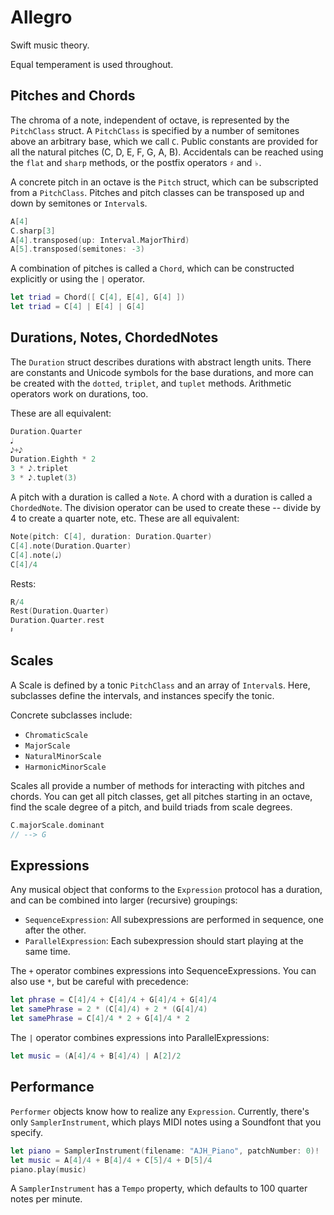 # Allegro

Swift music theory.

Equal temperament is used throughout.

## Pitches and Chords

The chroma of a note, independent of octave, is represented by the `PitchClass` struct.  A `PitchClass` is specified by a number of semitones above an arbitrary base, which we call `C`.  Public constants are provided for all the natural pitches (C, D, E, F, G, A, B). Accidentals can be reached using the `flat` and `sharp` methods, or the postfix operators `♯` and `♭`.

A concrete pitch in an octave is the `Pitch` struct, which can be subscripted from a `PitchClass`.  Pitches and pitch classes can be transposed up and down by semitones or `Interval`s.

```swift
A[4]
C.sharp[3]
A[4].transposed(up: Interval.MajorThird)
A[5].transposed(semitones: -3)
```

A combination of pitches is called a `Chord`, which can be constructed explicitly or using the `|` operator.

```swift
let triad = Chord([ C[4], E[4], G[4] ])
let triad = C[4] | E[4] | G[4]
```

## Durations, Notes, ChordedNotes

The `Duration` struct describes durations with abstract length units.  There are constants and Unicode symbols for the base durations, and more can be created with the `dotted`, `triplet`, and `tuplet` methods.  Arithmetic operators work on durations, too.  

These are all equivalent:

```swift
Duration.Quarter
𝅘𝅥
𝅘𝅥𝅮+𝅘𝅥𝅮
Duration.Eighth * 2
3 * 𝅘𝅥𝅮.triplet
3 * 𝅘𝅥𝅮.tuplet(3)
```

A pitch with a duration is called a `Note`.  A chord with a duration is called a `ChordedNote`.  The division operator can be used to create these -- divide by 4 to create a quarter note, etc.  These are all equivalent:

```swift
Note(pitch: C[4], duration: Duration.Quarter)
C[4].note(Duration.Quarter)
C[4].note(𝅘𝅥)
C[4]/4
```

Rests:

```swift
R/4
Rest(Duration.Quarter)
Duration.Quarter.rest
𝄽
```

## Scales

A Scale is defined by a tonic `PitchClass` and an array of `Interval`s.  Here, subclasses define the intervals, and instances specify the tonic.

Concrete subclasses include:
* `ChromaticScale`
* `MajorScale`
* `NaturalMinorScale`
* `HarmonicMinorScale`

Scales all provide a number of methods for interacting with pitches and chords.  You can get all pitch classes, get all pitches starting in an octave, find the scale degree of a pitch, and build triads from scale degrees.

```swift
C.majorScale.dominant
// --> G
```

## Expressions

Any musical object that conforms to the `Expression` protocol has a duration, and can be combined into larger (recursive) groupings:

* `SequenceExpression`: All subexpressions are performed in sequence, one after the other.
* `ParallelExpression`: Each subexpression should start playing at the same time.

The `+` operator combines expressions into SequenceExpressions.  You can also use `*`, but be careful with precedence:

```swift
let phrase = C[4]/4 + C[4]/4 + G[4]/4 + G[4]/4
let samePhrase = 2 * (C[4]/4) + 2 * (G[4]/4)
let samePhrase = C[4]/4 * 2 + G[4]/4 * 2
```

The `|` operator combines expressions into ParallelExpressions:

```swift
let music = (A[4]/4 + B[4]/4) | A[2]/2
```

## Performance

`Performer` objects know how to realize any `Expression`.  Currently, there's only `SamplerInstrument`, which plays MIDI notes using a Soundfont that you specify.

```swift
let piano = SamplerInstrument(filename: "AJH_Piano", patchNumber: 0)!
let music = A[4]/4 + B[4]/4 + C[5]/4 + D[5]/4
piano.play(music)
```

A `SamplerInstrument` has a `Tempo` property, which defaults to 100 quarter notes per minute.
